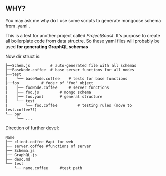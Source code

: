 ## WHY?
You may ask me why do I use some scripts to generate mongoose schema from .yaml .



This is a test for another project called *ProjectBoost*.
It's purpose to create all boilerplate code from data structre.
So these yaml files will probably be used **for generating GraphQL schemas**

Now dir struct is:

	├──Schem.js 		# auto-generated file with all schemas
	├──BaseNode.coffee 	# base server functions for all nodes
	├──test
	|    └── baseNode.coffee	# tests for base functions
	├──foo			# foder of 'foo' object
	|    ├── fooNode.coffee 	# server functions
	|    ├── foo.js			# mongo schema
	|    ├── foo.yaml		# general structure
	|    └── test
	|        └── foo.coffee		    # testing rules (move to test.coffee??)
	└── bar
	     └── ...

Direction of further devel:

	Name
	├── client.coffee #api for web
	├── server.coffee #functions of server
	├── Schema.js
	├── GraphQL.js
	├── desc.md
	└── test
		└── name.coffee 	#test path

